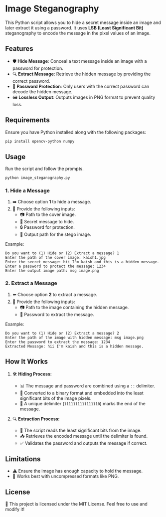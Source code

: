 # Image Steganography

This Python script allows you to hide a secret message inside an image and later extract it using a password. It uses **LSB (Least Significant Bit)** steganography to encode the message in the pixel values of an image.

## Features

- 🛡️ **Hide Message**: Conceal a text message inside an image with a password for protection.
- 🔍 **Extract Message**: Retrieve the hidden message by providing the correct password.
- 🔐 **Password Protection**: Only users with the correct password can decode the hidden message.
- 🖼️ **Lossless Output**: Outputs images in PNG format to prevent quality loss.

## Requirements

Ensure you have Python installed along with the following packages:

```bash
pip install opencv-python numpy
```

## Usage

Run the script and follow the prompts.

```bash
python image_steganography.py
```

### 1. Hide a Message

1. ➡️ Choose option **1** to hide a message.
2. 📝 Provide the following inputs:
   - 📷 Path to the cover image.
   - 💬 Secret message to hide.
   - 🔒 Password for protection.
   - 📁 Output path for the stego image.

Example:
```
Do you want to (1) Hide or (2) Extract a message? 1
Enter the path of the cover image: kaish1.jpg
Enter the secret message: hii I'm kaish and this is a hidden message.
Enter a password to protect the message: 1234
Enter the output image path: msg image.png
```

### 2. Extract a Message

1. ⬅️ Choose option **2** to extract a message.
2. 📝 Provide the following inputs:
   - 📷 Path to the image containing the hidden message.
   - 🔑 Password to extract the message.

Example:
```
Do you want to (1) Hide or (2) Extract a message? 2
Enter the path of the image with hidden message: msg image.png
Enter the password to extract the message: 1234
Extracted Message: hii I'm kaish and this is a hidden message.
```

## How It Works

1. 🛠️ **Hiding Process:**
   - 📊 The message and password are combined using a `::` delimiter.
   - 🔢 Converted to a binary format and embedded into the least significant bits of the image pixels.
   - 🚩 A unique delimiter (`1111111111111110`) marks the end of the message.

2. 🔍 **Extraction Process:**
   - 🧾 The script reads the least significant bits from the image.
   - 📥 Retrieves the encoded message until the delimiter is found.
   - ✅ Validates the password and outputs the message if correct.

## Limitations

- ⚠️ Ensure the image has enough capacity to hold the message.
- 📌 Works best with uncompressed formats like PNG.

## License

📄 This project is licensed under the MIT License. Feel free to use and modify it!

